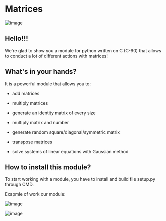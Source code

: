 # Matrices

![image](https://github.com/DanyaNewSkater/matrices/assets/100216013/118f451d-1515-4f5e-aabd-d4a2fd10b147)

## Hello!!!
We're glad to show you a module for python written on C (C-90) that allows to conduct a lot of different actions with matrices!

## What's in your hands?
It is a powerful module that allows you to:

- add matrices

- multiply matrices

- generate an identity matrix of every size

- multiply matrix and number

- generate random square/diagonal/symmetric matrix

- transpose matrices

- solve systems of linear equations with Gaussian method

## How to install this module?
To start working with a module, you have to install and build file setup.py through CMD.

Exapmle of work our module:

![image](https://github.com/Khlopotnoy-Romadov/matrices/assets/99768668/16c3f1bd-cf4a-45d6-b78b-c6761d6d70df)

![image](https://github.com/Khlopotnoy-Romadov/matrices/assets/99768668/0565879d-f9f3-4585-b7c7-5c1a9733b686)
